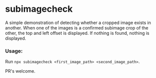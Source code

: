 # subimagecheck
A simple demonstration of detecting whether a cropped image exists in another. When one of the images is a confirmed subimage crop of the other, the top and left offset is displayed. If nothing is found, nothing is displayed.

### Usage:
Run `npx subimagecheck <first_image_path> <second_image_path>`.

PR's welcome.
